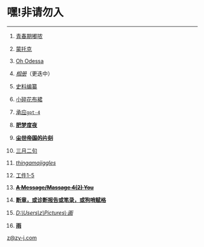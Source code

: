 











# 嘿!非请勿入

---

1. [青春期嘟哝](/p/teen)
2. [蒙托克](/p/montauk)
3. [Oh Odessa](/p/odessa)
4. *[相册](/p/photo)*（更迭中）
5. [史料编纂](/p/past)
6. [小碎花布裙](/p/dress)
7. [承应`gpt-4`](/p/4)
8. **[肥梦度夜](/p/hypno)**
9. **~~[尘世帝国的片刻](/p/)~~**
10. [三月二句](/p/2)
11. *[thingamajiggles](/p/collage)*
12. [工件1-5](/p/5)

13. **~~[A Message/Massage 4(2) You](/p/)~~**
14. **[断章，或诊断报告或笔录，或狗哨赋格](/p/nyc)**
15. *[D:\Users\z\Pictures\·画](/p/draw)*
16. **[雨](/p/rain)**

z@zy-j.com





